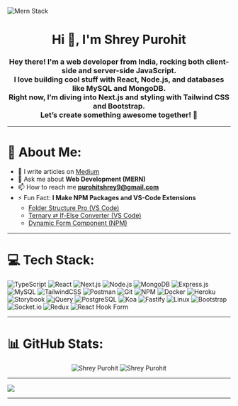 ![Mern Stack](https://www.pramukhdigital.com/wp-content/uploads/2018/07/New-PNC-Animated-Banners.gif)

<h1 align="center">Hi 👋, I'm Shrey Purohit</h1>

<h3 align="center">
  Hey there! I'm a web developer from India, rocking both client-side and server-side JavaScript. <br> 
  I love building cool stuff with React, Node.js, and databases like MySQL and MongoDB. <br> 
  Right now, I’m diving into Next.js and styling with Tailwind CSS and Bootstrap. <br> 
  Let’s create something awesome together! 🚀
</h3>

---


# 💫 About Me:

- 📝 I write articles on [Medium](https://medium.com/@purohitshrey9)
- 💬 Ask me about **Web Development (MERN)**
- 📫 How to reach me **purohitshrey9@gmail.com**
- ⚡ Fun Fact: **I Make NPM Packages and VS-Code Extensions**
    - [Folder Structure Pro (VS Code)](https://marketplace.visualstudio.com/items?itemName=iamshreydxv.copy-folder-structure)
    - [Ternary ⇄ If-Else Converter (VS Code)](https://marketplace.visualstudio.com/items?itemName=iamshreydxv.code-converter)
    - [Dynamic Form Component (NPM)](https://www.npmjs.com/package/dynamic-form-component)
---

# 💻 Tech Stack:

<p align="center">
  
  ![TypeScript](https://img.shields.io/badge/typescript-%233178C6.svg?style=for-the-badge&logo=typescript&logoColor=white)
  ![React](https://img.shields.io/badge/react-%2320232a.svg?style=for-the-badge&logo=react&logoColor=%2361DAFB)
  ![Next.js](https://img.shields.io/badge/next.js-%23000000.svg?style=for-the-badge&logo=next.js&logoColor=white)
  ![Node.js](https://img.shields.io/badge/node.js-%23339933.svg?style=for-the-badge&logo=node.js&logoColor=white)
  ![MongoDB](https://img.shields.io/badge/mongodb-%2347A248.svg?style=for-the-badge&logo=mongodb&logoColor=white)
  ![Express.js](https://img.shields.io/badge/express.js-%23404d59.svg?style=for-the-badge&logo=express&logoColor=white)
  ![MySQL](https://img.shields.io/badge/mysql-%2300f.svg?style=for-the-badge&logo=mysql&logoColor=white)
  ![TailwindCSS](https://img.shields.io/badge/tailwindcss-%2338B2AC.svg?style=for-the-badge&logo=tailwind-css&logoColor=white)
  ![Postman](https://img.shields.io/badge/Postman-FF6C37?style=for-the-badge&logo=postman&logoColor=white)
  ![Git](https://img.shields.io/badge/git-%23F14E32.svg?style=for-the-badge&logo=git&logoColor=white)
  ![NPM](https://img.shields.io/badge/NPM-%23000000.svg?style=for-the-badge&logo=npm&logoColor=white)
  ![Docker](https://img.shields.io/badge/docker-%232496ED.svg?style=for-the-badge&logo=docker&logoColor=white)
  ![Heroku](https://img.shields.io/badge/heroku-%23430098.svg?style=for-the-badge&logo=heroku&logoColor=white)
  ![Storybook](https://img.shields.io/badge/storybook-%23FF4785.svg?style=for-the-badge&logo=storybook&logoColor=white)
  ![jQuery](https://img.shields.io/badge/jquery-%23000000.svg?style=for-the-badge&logo=jquery&logoColor=white)
  ![PostgreSQL](https://img.shields.io/badge/postgresql-%23F6A6A1.svg?style=for-the-badge&logo=postgresql&logoColor=white)
  ![Koa](https://img.shields.io/badge/koa-%232B3630.svg?style=for-the-badge&logo=koa&logoColor=white)
  ![Fastify](https://img.shields.io/badge/fastify-%23000000.svg?style=for-the-badge&logo=fastify&logoColor=white)
  ![Linux](https://img.shields.io/badge/linux-%23FCC624.svg?style=for-the-badge&logo=linux&logoColor=white)
  ![Bootstrap](https://img.shields.io/badge/bootstrap-%23563D7C.svg?style=for-the-badge&logo=bootstrap&logoColor=white)
  ![Socket.io](https://img.shields.io/badge/socket.io-%2338A1DB.svg?style=for-the-badge&logo=socket.io&logoColor=white)
  ![Redux](https://img.shields.io/badge/redux-%23593d88.svg?style=for-the-badge&logo=redux&logoColor=white)
  ![React Hook Form](https://img.shields.io/badge/react_hook_form-%232F9E7C.svg?style=for-the-badge&logo=react-hook-form&logoColor=white)
  
</p>

---

# 📊 GitHub Stats:

<p align="center">
  <img src="https://github-readme-stats.vercel.app/api/top-langs?username=ShreyPurohit&show_icons=true&locale=en&layout=compact&theme=react" alt="Shrey Purohit" />
  <img src="https://github-readme-stats.vercel.app/api?username=ShreyPurohit&show_icons=true&locale=en&theme=react" alt="Shrey Purohit" />
</p>

---

<p align="left">
  
  ![](https://komarev.com/ghpvc/?username=ShreyPurohit&abbreviated=true&color=blueviolet&style=for-the-badge)

</p>

---
